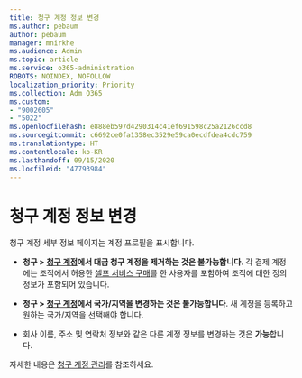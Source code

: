 ```yaml
---
title: 청구 계정 정보 변경
ms.author: pebaum
author: pebaum
manager: mnirkhe
ms.audience: Admin
ms.topic: article
ms.service: o365-administration
ROBOTS: NOINDEX, NOFOLLOW
localization_priority: Priority
ms.collection: Adm_O365
ms.custom:
- "9002605"
- "5022"
ms.openlocfilehash: e888eb597d4290314c41ef691598c25a2126ccd8
ms.sourcegitcommit: c6692ce0fa1358ec3529e59ca0ecdfdea4cdc759
ms.translationtype: HT
ms.contentlocale: ko-KR
ms.lasthandoff: 09/15/2020
ms.locfileid: "47793984"
---
```

# <a name="change-billing-account-information"></a>청구 계정 정보 변경

청구 계정 세부 정보 페이지는 계정 프로필을 표시합니다.

- **청구 > [청구 계정](https://go.microsoft.com/fwlink/p/?linkid=2084771)에서 대금 청구 계정을 제거하는 것은 **불가능**합니다**. 각 결제 계정에는 조직에서 허용한 [셀프 서비스 구매](https://docs.microsoft.com/microsoft-365/commerce/subscriptions/manage-self-service-purchases-admins)를 한 사용자를 포함하여 조직에 대한 정의 정보가 포함되어 있습니다. 

- **청구 > [청구 계정](https://go.microsoft.com/fwlink/p/?linkid=2084771)에서 국가/지역을 변경하는 것은 **불가능**합니다**. 새 계정을 등록하고 원하는 국가/지역을 선택해야 합니다. 

- 회사 이름, 주소 및 연락처 정보와 같은 다른 계정 정보를 변경하는 것은 **가능**합니다. 

자세한 내용은 [청구 계정 관리](https://docs.microsoft.com/microsoft-365/commerce/manage-billing-accounts)를 참조하세요. 
